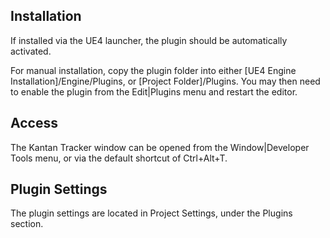 ## Installation
If installed via the UE4 launcher, the plugin should be automatically activated.

For manual installation, copy the plugin folder into either [UE4 Engine Installation]/Engine/Plugins, or [Project Folder]/Plugins. You may then need to enable the plugin from the Edit|Plugins menu and restart the editor.

## Access
The Kantan Tracker window can be opened from the Window|Developer Tools menu, or via the default shortcut of Ctrl+Alt+T.

## Plugin Settings
The plugin settings are located in Project Settings, under the Plugins section.
